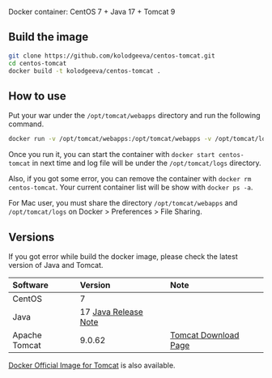 Docker container: CentOS 7 + Java 17 + Tomcat 9

## Build the image

```sh
git clone https://github.com/kolodgeeva/centos-tomcat.git
cd centos-tomcat
docker build -t kolodgeeva/centos-tomcat .
```

## How to use
Put your war under the `/opt/tomcat/webapps` directory and run the following command.

```sh
docker run -v /opt/tomcat/webapps:/opt/tomcat/webapps -v /opt/tomcat/logs:/opt/tomcat/logs -p 8080:8080 -i -t --name centos-tomcat kolodgeeva/centos-tomcat
```

Once you run it, you can start the container with `docker start centos-tomcat` in next time and log file will be under the `/opt/tomcat/logs` directory.

Also, if you got some error, you can remove the container with `docker rm centos-tomcat`. Your current container list will be show with `docker ps -a`.

For Mac user, you must share the directory `/opt/tomcat/webapps` and `/opt/tomcat/logs` on Docker > Preferences > File Sharing.

## Versions
If you got error while build the docker image, please check the latest version of Java and Tomcat.

|Software|Version|Note|
|:-----------|:------------|:------------|
|CentOS|7||
|Java|17 [Java Release Note](https://jdk.java.net/17/release-notes)|
|Apache Tomcat|9.0.62|[Tomcat Download Page](https://tomcat.apache.org/download-90.cgi)|

[Docker Official Image for Tomcat](https://github.com/docker-library/tomcat) is also available.
